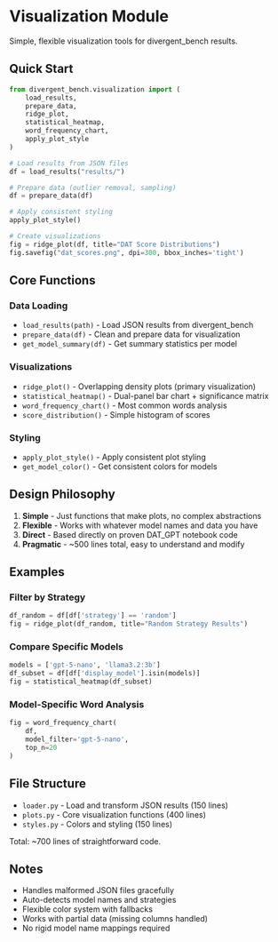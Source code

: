 # Visualization Module

Simple, flexible visualization tools for divergent_bench results.

## Quick Start

```python
from divergent_bench.visualization import (
    load_results,
    prepare_data,
    ridge_plot,
    statistical_heatmap,
    word_frequency_chart,
    apply_plot_style
)

# Load results from JSON files
df = load_results("results/")

# Prepare data (outlier removal, sampling)
df = prepare_data(df)

# Apply consistent styling
apply_plot_style()

# Create visualizations
fig = ridge_plot(df, title="DAT Score Distributions")
fig.savefig("dat_scores.png", dpi=300, bbox_inches='tight')
```

## Core Functions

### Data Loading
- `load_results(path)` - Load JSON results from divergent_bench
- `prepare_data(df)` - Clean and prepare data for visualization
- `get_model_summary(df)` - Get summary statistics per model

### Visualizations
- `ridge_plot()` - Overlapping density plots (primary visualization)
- `statistical_heatmap()` - Dual-panel bar chart + significance matrix
- `word_frequency_chart()` - Most common words analysis
- `score_distribution()` - Simple histogram of scores

### Styling
- `apply_plot_style()` - Apply consistent plot styling
- `get_model_color()` - Get consistent colors for models

## Design Philosophy

1. **Simple** - Just functions that make plots, no complex abstractions
2. **Flexible** - Works with whatever model names and data you have
3. **Direct** - Based directly on proven DAT_GPT notebook code
4. **Pragmatic** - ~500 lines total, easy to understand and modify

## Examples

### Filter by Strategy
```python
df_random = df[df['strategy'] == 'random']
fig = ridge_plot(df_random, title="Random Strategy Results")
```

### Compare Specific Models
```python
models = ['gpt-5-nano', 'llama3.2:3b']
df_subset = df[df['display_model'].isin(models)]
fig = statistical_heatmap(df_subset)
```

### Model-Specific Word Analysis
```python
fig = word_frequency_chart(
    df,
    model_filter='gpt-5-nano',
    top_n=20
)
```

## File Structure

- `loader.py` - Load and transform JSON results (150 lines)
- `plots.py` - Core visualization functions (400 lines)
- `styles.py` - Colors and styling (150 lines)

Total: ~700 lines of straightforward code.

## Notes

- Handles malformed JSON files gracefully
- Auto-detects model names and strategies
- Flexible color system with fallbacks
- Works with partial data (missing columns handled)
- No rigid model name mappings required
